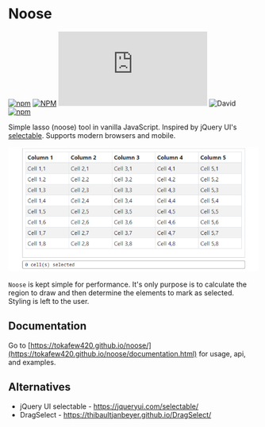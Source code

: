 # Noose #

[![npm](https://img.shields.io/npm/v/noose)](https://www.npmjs.com/package/noose)
[![NPM](https://img.shields.io/npm/l/noose)](https://github.com/tokafew420/noose/blob/master/LICENSE)
![GitHub file size in bytes](https://img.shields.io/github/size/tokafew420/noose/dist/noose.min.js)
![David](https://img.shields.io/david/tokafew420/noose)
[![npm](https://img.shields.io/npm/dt/noose)](https://www.npmjs.com/package/noose)

Simple lasso (noose) tool in vanilla JavaScript. Inspired by jQuery UI's [selectable](https://jqueryui.com/selectable/). Supports modern browsers and mobile.

<p align="center">
    <a href="https://tokafew420.github.io/noose/">
        <img src="./docs/demo.gif" alt="Noose demo">
    </a>
</p>

`Noose` is kept simple for performance. It's only purpose is to calculate the region to draw and then determine the elements to mark as selected. Styling is left to the user.

## Documentation ##
Go to [https://tokafew420.github.io/noose/](https://tokafew420.github.io/noose/documentation.html) for usage, api, and examples.

## Alternatives ##
- jQuery UI selectable - https://jqueryui.com/selectable/
- DragSelect - https://thibaultjanbeyer.github.io/DragSelect/
